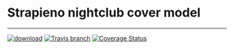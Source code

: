# Strapieno nightclub cover model
---------

[![download](https://img.shields.io/packagist/dt/strapieno/str-nightclub-cover-model.svg?maxAge=2592000)](https://packagist.org/packages/strapieno/str-nightclub-cover-model) 
[![Travis branch](https://img.shields.io/travis/strapieno/str-nightclub-cover-model/develop.svg?maxAge=2592000)]() 
[![Coverage Status](https://img.shields.io/coveralls/strapieno/str-nightclub-cover-model/develop.svg?style=flat-square)](https://coveralls.io/strapieno/str-nightclub-cover-model) 